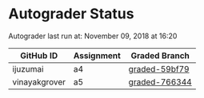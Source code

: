# Autograder Status
Autograder last run at: November 09, 2018 at 16:20

| GitHub ID | Assignment | Graded Branch |
|-----------|------------|---------------|
| ijuzumai | a4 | [graded-59bf79](https://github.com/Fall2018COMP401-001/a4-ijuzumai/tree/graded-59bf79) | 
| vinayakgrover | a5 | [graded-766344](https://github.com/Fall2018COMP401-001/a5-vinayakgrover/tree/graded-766344) | 
